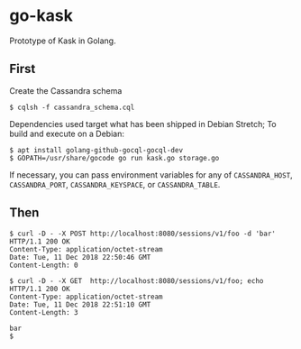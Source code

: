 go-kask
=======

Prototype of Kask in Golang.

First
-----
Create the Cassandra schema

    $ cqlsh -f cassandra_schema.cql

Dependencies used target what has been shipped in Debian Stretch; To build and
execute on a Debian:

    $ apt install golang-github-gocql-gocql-dev
    $ GOPATH=/usr/share/gocode go run kask.go storage.go

If necessary, you can pass environment variables for any of `CASSANDRA_HOST`,
`CASSANDRA_PORT`, `CASSANDRA_KEYSPACE`, or `CASSANDRA_TABLE`.

Then
----

    $ curl -D - -X POST http://localhost:8080/sessions/v1/foo -d 'bar'
    HTTP/1.1 200 OK
    Content-Type: application/octet-stream
    Date: Tue, 11 Dec 2018 22:50:46 GMT
    Content-Length: 0
    
    $ curl -D - -X GET  http://localhost:8080/sessions/v1/foo; echo
    HTTP/1.1 200 OK
    Content-Type: application/octet-stream
    Date: Tue, 11 Dec 2018 22:51:10 GMT
    Content-Length: 3
    
    bar
    $
